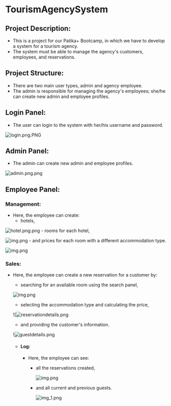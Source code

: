 
# TourismAgencySystem

## Project Description:
- This is a project for our Patika+ Bootcamp, in which we have to develop a system for a tourism agency.
- The system must be able to manage the agency's customers, employees, and reservations.

## Project Structure:
- There are two main user types, admin and agency employee.
- The admin is responsible for managing the agency's employees; she/he can create new admin and employee profiles.

## Login Panel:
- The user can login to the system with her/his username and password.

![login.png.PNG](login.png.PNG)

## Admin Panel:
- The admin can create new admin and employee profiles.

![admin.png.png](admin.png.png)

## Employee Panel:

### Management:

- Here, the employee can create:
    - hotels,

![hotel.png.png](hotel.png.png)
    - rooms for each hotel,

  ![img.png](room.png)
    - and prices for each room with a different accommodation type.

  ![img.png](price.png)

### Sales:

- Here, the employee can create a new reservation for a customer by:
    - searching for an available room using the search panel,

  ![img.png](search.png)
    - selecting the accommodation type and calculating the price,

  ![![reservationdetails.png](reservationdetails.png)
    - and providing the customer's information.

  !![guestdetails.png](guestdetails.png)

    - #### Log:
        - Here, the employee can see:
            - all the reservations created,

              ![img.png](logres.png)
            - and all current and previous guests.

              ![img_1.png](logguest.png)
